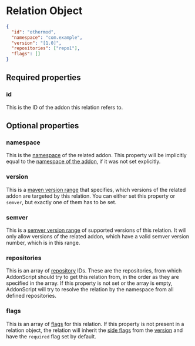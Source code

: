 # Relation Object

```json
{
  "id": "othermod",
  "namespace": "com.example",
  "version": "[1.0]",
  "repositories": ["repo1"],
  "flags": []
}
```

## Required properties

### id

This is the ID of the addon this relation refers to.

## Optional properties

### namespace

This is the [namespace](../concepts/namespaces.md) of the related addon. This property will be implicitly equal to the 
[namespace of the addon](addon.md#namespace), if it was not set explicitly.

### version

This is a [maven version range](../concepts/versioning.md#dependancy-version-requirement-specification) that specifies, which versions
of the related addon are targeted by this relation. You can either set this property or `semver`, but exactly one of them has to be set.

### semver

This is a [semver version range](https://github.com/semver/semver/pull/584) of supported versions of this relation.
It will only allow versions of the related addon, which have a valid semver version number, which is in this range.

### repositories

This is an array of [repository](repository.md) IDs. These are the repositories, from which AddonScript should try to get this relation from,
in the order as they are specified in the array. If this property is not set or the array is empty, AddonScript will try to resolve the relation by
the namespace from all defined repositories.

### flags

This is an array of [flags](../concepts/flags.md) for this relation.  If this property is not present in a relation object, the relation will 
inherit the [side flags](../concepts/flags.md#side-flags) from the [version](addon.md) and have the `required` flag set by default.
